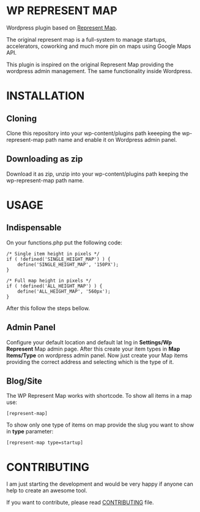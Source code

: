 WP REPRESENT MAP
================

Wordpress plugin based on [Represent Map][1].

The original represent map is a full-system to manage startups, accelerators, coworking and much more pin on maps using Google Maps API.

This plugin is inspired on the original Represent Map providing 
the wordpress admin management. The same functionality inside Wordpress.


INSTALLATION
==========

Cloning
------
 Clone this repository into your wp-content/plugins path keeeping the wp-represent-map path name and enable it on Wordpress admin panel.
 
Downloading as zip
-----------------

Download it as zip, unzip into your wp-content/plugins path keeping the wp-represent-map path name.

USAGE
======

Indispensable
--------------
On your functions.php put the following code:

    /* Single item height in pixels */
    if ( !defined('SINGLE_HEIGHT_MAP') ) {
        define('SINGLE_HEIGHT_MAP', '150PX');
    }

    /* Full map height in pixels */
    if ( !defined('ALL_HEIGHT_MAP') ) {
        define('ALL_HEIGHT_MAP', '560px');
    }

After this follow the steps bellow.

Admin Panel
----------
Configure your default location and default lat lng in **Settings/Wp Represent** Map admin page. After this create your item types in **Map Items/Type** on wordpress admin panel. Now just create your Map items providing the correct address and selecting which is the type of it.

Blog/Site
---------

The WP Represent Map works with shortcode. To show all items in a map use:

    [represent-map]
    
    
To show only one type of items on map provide the slug you want to show in **type** parameter:

    [represent-map type=startup]
    

CONTRIBUTING
=============

I am just starting the development and would be very happy if anyone 
can help to create an awesome tool.

If you want to contribute, please read [CONTRIBUTING][2] file.


  [1]: https://github.com/abenzer/represent-map
  [2]: https://github.com/andrebian/wp-represent-map/blob/master/CONTRIBUTING.md